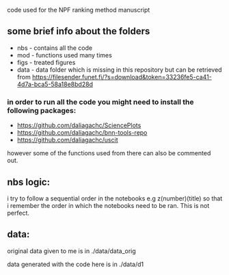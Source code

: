 code used for the NPF ranking method manuscript

## some brief info about the folders 
- nbs - contains all the code 
- mod - functions used many times 
- figs - treated figures 
- data - data folder which is missing in this repository but can be retrieved from
https://filesender.funet.fi/?s=download&token=33236fe5-ca41-4d7a-bca5-58a18e8bd28d  
### in order to run all the code you might need to install the following packages:
- https://github.com/daliagachc/SciencePlots
- https://github.com/daliagachc/bnn-tools-repo
- https://github.com/daliagachc/uscit

however some of the functions used from there can also be commented out. 

## nbs logic: 

i try to follow a sequential order in the notebooks e.g z(number)(title) so that i remember the order in which the notebooks need to be ran. This is not perfect. 

## data: 

original data given to me is in ./data/data_orig

data generated with the code here is in ./data/d1
